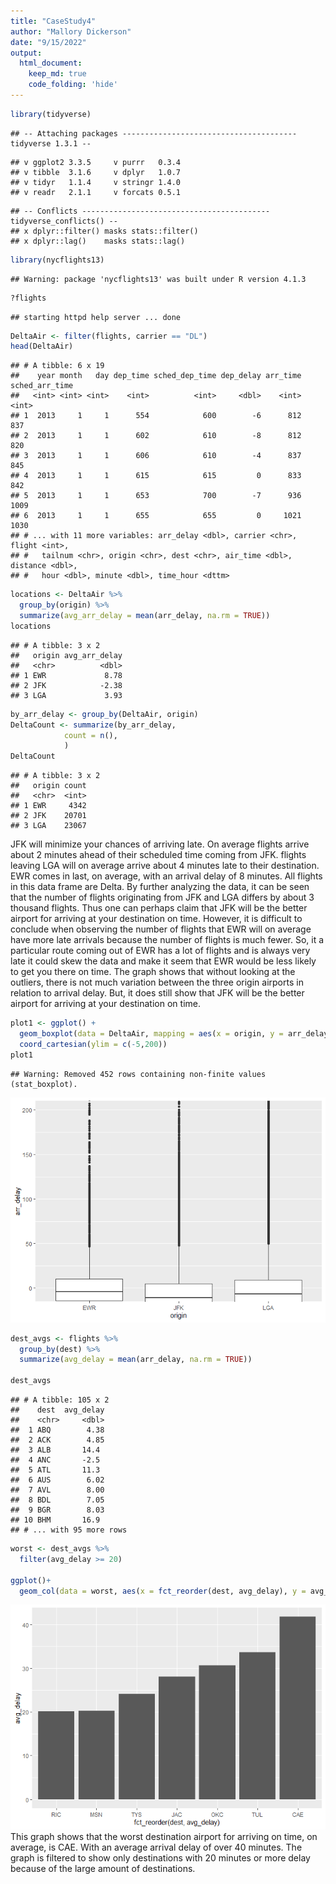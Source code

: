 ```yaml
---
title: "CaseStudy4"
author: "Mallory Dickerson"
date: "9/15/2022"
output: 
  html_document:
    keep_md: true
    code_folding: 'hide'
---
```






```r
library(tidyverse)
```

```
## -- Attaching packages --------------------------------------- tidyverse 1.3.1 --
```

```
## v ggplot2 3.3.5     v purrr   0.3.4
## v tibble  3.1.6     v dplyr   1.0.7
## v tidyr   1.1.4     v stringr 1.4.0
## v readr   2.1.1     v forcats 0.5.1
```

```
## -- Conflicts ------------------------------------------ tidyverse_conflicts() --
## x dplyr::filter() masks stats::filter()
## x dplyr::lag()    masks stats::lag()
```

```r
library(nycflights13)
```

```
## Warning: package 'nycflights13' was built under R version 4.1.3
```


```r
?flights
```

```
## starting httpd help server ... done
```

```r
DeltaAir <- filter(flights, carrier == "DL")
head(DeltaAir)
```

```
## # A tibble: 6 x 19
##    year month   day dep_time sched_dep_time dep_delay arr_time sched_arr_time
##   <int> <int> <int>    <int>          <int>     <dbl>    <int>          <int>
## 1  2013     1     1      554            600        -6      812            837
## 2  2013     1     1      602            610        -8      812            820
## 3  2013     1     1      606            610        -4      837            845
## 4  2013     1     1      615            615         0      833            842
## 5  2013     1     1      653            700        -7      936           1009
## 6  2013     1     1      655            655         0     1021           1030
## # ... with 11 more variables: arr_delay <dbl>, carrier <chr>, flight <int>,
## #   tailnum <chr>, origin <chr>, dest <chr>, air_time <dbl>, distance <dbl>,
## #   hour <dbl>, minute <dbl>, time_hour <dttm>
```

```r
locations <- DeltaAir %>%
  group_by(origin) %>%
  summarize(avg_arr_delay = mean(arr_delay, na.rm = TRUE))
locations
```

```
## # A tibble: 3 x 2
##   origin avg_arr_delay
##   <chr>          <dbl>
## 1 EWR             8.78
## 2 JFK            -2.38
## 3 LGA             3.93
```


```r
by_arr_delay <- group_by(DeltaAir, origin)
DeltaCount <- summarize(by_arr_delay,
            count = n(),
            )
DeltaCount
```

```
## # A tibble: 3 x 2
##   origin count
##   <chr>  <int>
## 1 EWR     4342
## 2 JFK    20701
## 3 LGA    23067
```
JFK will minimize your chances of arriving late. On average flights arrive about 2 minutes ahead of 
their scheduled time coming from JFK. flights leaving LGA will on average arrive about 4 minutes late to their destination. EWR comes in last, on average, with an arrival delay of 8 minutes. All flights in this data frame are Delta. By further analyzing the data, it can be seen that the number of flights originating from JFK and LGA differs by about 3 thousand flights. Thus one can perhaps claim that JFK will be the better airport for arriving at your destination on time. However, it is difficult to conclude when observing the number of flights that EWR will on average have more late arrivals because the number of flights is much fewer. So, it a particular route coming out of EWR has a lot of flights and is always very late it could skew the data and make it seem that EWR would be less likely to get you there on time. The graph shows that without looking at the outliers, there is not much variation between the three origin airports in relation to arrival delay. But, it does still show that JFK will be the better airport for arriving at your destination on time.


```r
plot1 <- ggplot() +
  geom_boxplot(data = DeltaAir, mapping = aes(x = origin, y = arr_delay, color = arr_delay)) +
  coord_cartesian(ylim = c(-5,200))
plot1
```

```
## Warning: Removed 452 rows containing non-finite values (stat_boxplot).
```

![](CaseStudy4stuff_files/figure-html/plot1-1.png)<!-- -->



```r
dest_avgs <- flights %>%
  group_by(dest) %>%
  summarize(avg_delay = mean(arr_delay, na.rm = TRUE))

dest_avgs
```

```
## # A tibble: 105 x 2
##    dest  avg_delay
##    <chr>     <dbl>
##  1 ABQ        4.38
##  2 ACK        4.85
##  3 ALB       14.4 
##  4 ANC       -2.5 
##  5 ATL       11.3 
##  6 AUS        6.02
##  7 AVL        8.00
##  8 BDL        7.05
##  9 BGR        8.03
## 10 BHM       16.9 
## # ... with 95 more rows
```

```r
worst <- dest_avgs %>%
  filter(avg_delay >= 20)

ggplot()+
  geom_col(data = worst, aes(x = fct_reorder(dest, avg_delay), y = avg_delay))
```

![](CaseStudy4stuff_files/figure-html/plot2-1.png)<!-- -->
This graph shows that the worst destination airport for arriving on time, on average, is CAE. With an average arrival delay of over 40 minutes. The graph is filtered to show only destinations with 20 minutes or more delay because of the large amount of destinations. 
